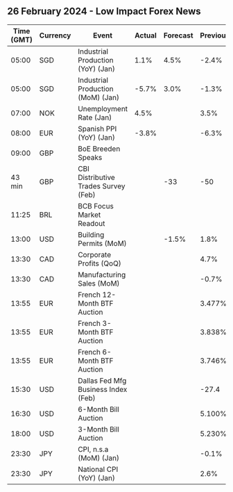 ## 26 February 2024 - Low Impact Forex News

| Time (GMT) | Currency | Event | Actual | Forecast | Previous |
|------|----------|-------|--------|----------|----------|
| 05:00 | SGD | Industrial Production (YoY) (Jan) | 1.1% | 4.5% | -2.4% |
| 05:00 | SGD | Industrial Production (MoM) (Jan) | -5.7% | 3.0% | -1.3% |
| 07:00 | NOK | Unemployment Rate (Jan) | 4.5% |  | 3.5% |
| 08:00 | EUR | Spanish PPI (YoY) (Jan) | -3.8% |  | -6.3% |
| 09:00 | GBP | BoE Breeden Speaks |  |  |  |
| 43 min | GBP | CBI Distributive Trades Survey (Feb) |  | -33 | -50 |
| 11:25 | BRL | BCB Focus Market Readout |  |  |  |
| 13:00 | USD | Building Permits (MoM) |  | -1.5% | 1.8% |
| 13:30 | CAD | Corporate Profits (QoQ) |  |  | 4.7% |
| 13:30 | CAD | Manufacturing Sales (MoM) |  |  | -0.7% |
| 13:55 | EUR | French 12-Month BTF Auction |  |  | 3.477% |
| 13:55 | EUR | French 3-Month BTF Auction |  |  | 3.838% |
| 13:55 | EUR | French 6-Month BTF Auction |  |  | 3.746% |
| 15:30 | USD | Dallas Fed Mfg Business Index (Feb) |  |  | -27.4 |
| 16:30 | USD | 6-Month Bill Auction |  |  | 5.100% |
| 18:00 | USD | 3-Month Bill Auction |  |  | 5.230% |
| 23:30 | JPY | CPI, n.s.a (MoM) (Jan) |  |  | -0.1% |
| 23:30 | JPY | National CPI (YoY) (Jan) |  |  | 2.6% |
